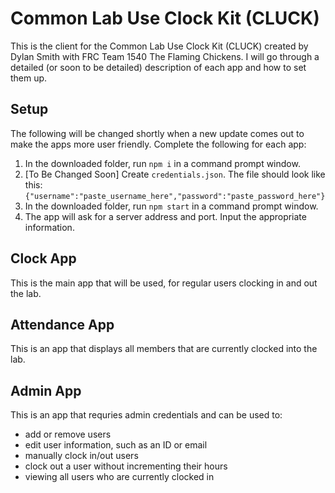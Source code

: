 # Common Lab Use Clock Kit (CLUCK)

This is the client for the Common Lab Use Clock Kit (CLUCK) created by Dylan Smith with FRC Team 1540 The Flaming Chickens.
I will go through a detailed (or soon to be detailed) description of each app and how to set them up.

## Setup
The following will be changed shortly when a new update comes out to make the apps more user friendly.
Complete the following for each app:
1. In the downloaded folder, run `npm i` in a command prompt window.
2. [To Be Changed Soon] Create `credentials.json`. The file should look like this: `{"username":"paste_username_here","password":"paste_password_here"}`
3. In the downloaded folder, run `npm start` in a command prompt window.
4. The app will ask for a server address and port. Input the appropriate information.

## Clock App

This is the main app that will be used, for regular users clocking in and out the lab.

## Attendance App

This is an app that displays all members that are currently clocked into the lab.

## Admin App

This is an app that requries admin credentials and can be used to:
- add or remove users
- edit user information, such as an ID or email
- manually clock in/out users
- clock out a user without incrementing their hours
- viewing all users who are currently clocked in
